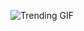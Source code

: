 
<!-- GIF_SECTION -->
![Trending GIF](https://media1.giphy.com/media/v1.Y2lkPThiYjIxNzcyMWFuYmNiMWRpcDA4eXB3am1xbDF3OHgxdWZrazh1b3lsMGI1YmZsaCZlcD12MV9naWZzX3NlYXJjaCZjdD1n/zOvBKUUEERdNm/giphy.gif)
<!-- END_GIF_SECTION -->
